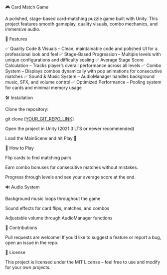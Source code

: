 🎮 Card Match Game

A polished, stage-based card-matching puzzle game built with Unity. This project features smooth gameplay, quality visuals, combo mechanics, and immersive audio.

🚀 Features

✅ Quality Code & Visuals – Clean, maintainable code and polished UI for a professional look and feel
✅ Stage-Based Progression – Multiple levels with unique configurations and difficulty scaling
✅ Average Stage Score Calculation – Tracks player’s overall performance across all levels
✅ Combo System – Displays combos dynamically with pop animations for consecutive matches
✅ Sound & Music System – AudioManager handles background music, SFX, and volume control
✅ Optimized Performance – Pooling system for cards and minimal memory usage

🛠️ Installation

Clone the repository:

git clone [[YOUR_GIT_REPO_LINK](https://github.com/am02an/Card-Match.git)]


Open the project in Unity (2021.3 LTS or newer recommended)

Load the MainScene and hit Play 🎉

🎯 How to Play

Flip cards to find matching pairs.

Earn combo bonuses for consecutive matches without mistakes.

Progress through levels and see your average score at the end.

🔊 Audio System

Background music loops throughout the game

Sound effects for card flips, matches, and combos

Adjustable volume through AudioManager functions

🤝 Contributions

Pull requests are welcome! If you’d like to suggest a feature or report a bug, open an issue in the repo.

📜 License

This project is licensed under the MIT License – feel free to use and modify for your own projects.
